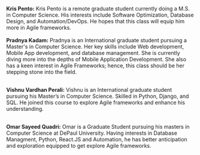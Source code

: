 **Kris Pento:** Kris Pento is a remote graduate student currently doing a M.S. in Computer Science. His interests include Software Optimization, Database Design, and Automation/DevOps. He hopes that this class will equip him more in Agile frameworks.<br><br>
**Pradnya Kadam:** Pradnya is an International graduate student pursuing a Master's in Computer Science. Her key skills include Web development, Mobile App development, and database management. She is currently diving more into the depths of Mobile Application Development. She also has a keen interest in Agile Frameworks; hence, this class should be her stepping stone into the field.<br><br>

**Vishnu Vardhan Perali:**
Vishnu is an International graduate student pursuing his Master’s in Computer Science. Skilled in Python, Django, and SQL. He joined this course to explore Agile frameworks and enhance his understanding.<br><br>

**Omar Sayeed Quadri:** Omar is a Graduate Student pursuing his masters in Computer Science at DePaul University. Having interests in Database Managment, Python, React.JS and Automation, he has better anticipation and exploration equipped to get explore Agile frameworks.<br><br>
